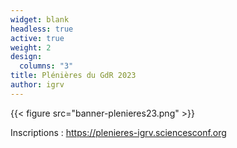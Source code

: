 ```yaml
---
widget: blank
headless: true
active: true
weight: 2
design:
  columns: "3"
title: Plénières du GdR 2023
author: igrv
---
```



{{< figure src="banner-plenieres23.png"  >}}

Inscriptions : https://plenieres-igrv.sciencesconf.org

